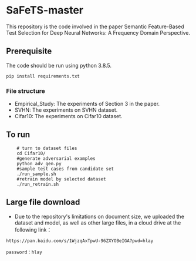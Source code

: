 # SaFeTS-master
This repository is the code involved in the paper Semantic Feature-Based Test Selection for Deep Neural Networks: A Frequency Domain Perspective.

## Prerequisite
The code should be run using python 3.8.5.
``` 
pip install requirements.txt
```

### File structure
* Empirical_Study: The experiments of Section 3 in the paper.
* SVHN: The experiments on SVHN dataset.
* Cifar10: The experiments on Cifar10 dataset.

## To run

```
    # turn to dataset files
    cd Cifar10/
    #generate adversarial examples
    python adv_gen.py
    #sample test cases from candidate set
    ./run_sample.sh
    #retrain model by selected dataset
    ./run_retrain.sh
```

## Large file download
* Due to the repository's limitations on document size, we uploaded the dataset and model, as well as other large files, in a cloud drive at the following link：
```
https://pan.baidu.com/s/1WjzqAxTpwU-96ZXYOBeIGA?pwd=hlay 

password：hlay 
```
